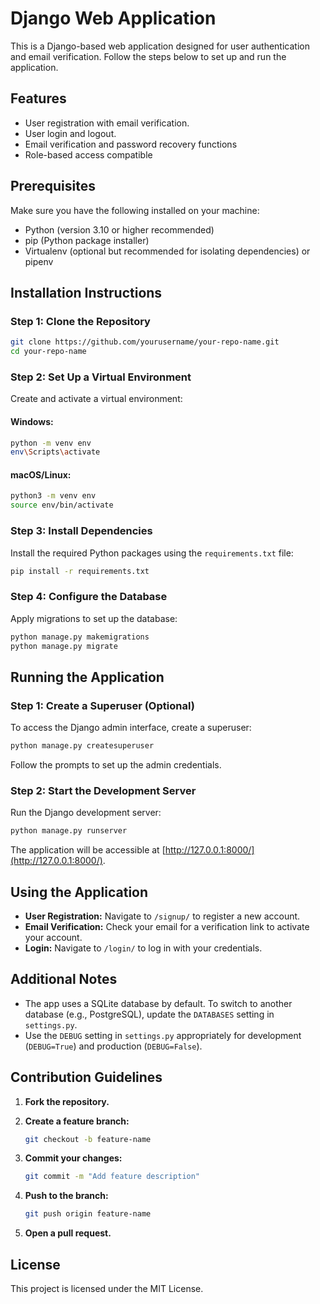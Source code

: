 # Django Web Application

This is a Django-based web application designed for user authentication and email verification. Follow the steps below to set up and run the application.

## Features

- User registration with email verification.
- User login and logout.
- Email verification and password recovery functions
- Role-based access compatible

## Prerequisites

Make sure you have the following installed on your machine:

- Python (version 3.10 or higher recommended)
- pip (Python package installer)
- Virtualenv (optional but recommended for isolating dependencies) or pipenv

## Installation Instructions

### Step 1: Clone the Repository

```bash
git clone https://github.com/yourusername/your-repo-name.git
cd your-repo-name
```

### Step 2: Set Up a Virtual Environment

Create and activate a virtual environment:

#### Windows:

```bash
python -m venv env
env\Scripts\activate
```

#### macOS/Linux:

```bash
python3 -m venv env
source env/bin/activate
```

### Step 3: Install Dependencies

Install the required Python packages using the `requirements.txt` file:

```bash
pip install -r requirements.txt
```

### Step 4: Configure the Database

Apply migrations to set up the database:

```bash
python manage.py makemigrations
python manage.py migrate
```

## Running the Application

### Step 1: Create a Superuser (Optional)

To access the Django admin interface, create a superuser:

```bash
python manage.py createsuperuser
```

Follow the prompts to set up the admin credentials.

### Step 2: Start the Development Server

Run the Django development server:

```bash
python manage.py runserver
```

The application will be accessible at [http://127.0.0.1:8000/](http://127.0.0.1:8000/).

## Using the Application

- **User Registration:** Navigate to `/signup/` to register a new account.
- **Email Verification:** Check your email for a verification link to activate your account.
- **Login:** Navigate to `/login/` to log in with your credentials.

## Additional Notes

- The app uses a SQLite database by default. To switch to another database (e.g., PostgreSQL), update the `DATABASES` setting in `settings.py`.
- Use the `DEBUG` setting in `settings.py` appropriately for development (`DEBUG=True`) and production (`DEBUG=False`).

## Contribution Guidelines

1. **Fork the repository.**
2. **Create a feature branch:**

   ```bash
   git checkout -b feature-name
   ```

3. **Commit your changes:**

   ```bash
   git commit -m "Add feature description"
   ```

4. **Push to the branch:**

   ```bash
   git push origin feature-name
   ```

5. **Open a pull request.**

## License

This project is licensed under the MIT License.


